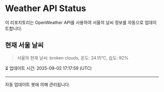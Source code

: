 
# Weather API Status

이 리포지토리는 OpenWeather API를 사용하여 서울의 날씨 정보를 자동으로 업데이트합니다.

## 현재 서울 날씨
> 서울의 현재 날씨: broken clouds, 온도: 24.15°C, 습도: 92%

⏳ 업데이트 시간: 2025-09-02 17:17:59 (UTC)

---
자동 업데이트 봇에 의해 관리됩니다.
